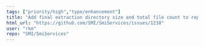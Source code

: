 ```yaml
---
tags: ["priority/high","type/enhancement"]
title: "Add final extraction directory size and total file count to reports"
html_url: "https://github.com/SMI/SmiServices/issues/1238"
user: "rkm"
repo: "SMI/SmiServices"
---
```


